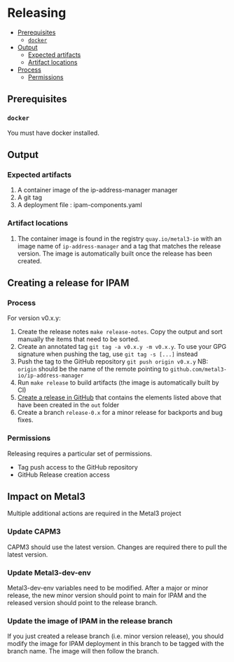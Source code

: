 # Releasing

<!-- START doctoc generated TOC please keep comment here to allow auto update -->
<!-- DON'T EDIT THIS SECTION, INSTEAD RE-RUN doctoc TO UPDATE -->

- [Prerequisites](#prerequisites)
   - [`docker`](#docker)
- [Output](#output)
   - [Expected artifacts](#expected-artifacts)
   - [Artifact locations](#artifact-locations)
- [Process](#process)
   - [Permissions](#permissions)

<!-- END doctoc generated TOC please keep comment here to allow auto update -->

## Prerequisites

### `docker`

You must have docker installed.

## Output

### Expected artifacts

1. A container image of the ip-address-manager manager
1. A git tag
1. A deployment file : ipam-components.yaml

### Artifact locations

1. The container image is found in the registry `quay.io/metal3-io` with an image
   name of `ip-address-manager` and a tag that matches the release
   version. The image is automatically built once the release has been created.

## Creating a release for IPAM

### Process

For version v0.x.y:

1. Create the release notes `make release-notes`. Copy the output and sort
   manually the items that need to be sorted.
1. Create an annotated tag `git tag -a v0.x.y -m v0.x.y`. To use your GPG
   signature when pushing the tag, use `git tag -s [...]` instead
1. Push the tag to the GitHub repository `git push origin v0.x.y`
   NB: `origin` should be the name of the remote pointing to
   `github.com/metal3-io/ip-address-manager`
1. Run `make release` to build artifacts (the image is automatically built by CI)
1. [Create a release in GitHub](https://help.github.com/en/github/administering-a-repository/creating-releases)
   that contains the elements listed above that have been created in the `out`
   folder
1. Create a branch `release-0.x` for a minor release for backports and bug fixes.

### Permissions

Releasing requires a particular set of permissions.

- Tag push access to the GitHub repository
- GitHub Release creation access

## Impact on Metal3

Multiple additional actions are required in the Metal3 project

### Update CAPM3

CAPM3 should use the latest version. Changes are required there to pull the
latest version.

### Update Metal3-dev-env

Metal3-dev-env variables need to be modified. After a major or minor release,
the new minor version should point to main for
IPAM and the released version should point to the release branch.

### Update the image of IPAM in the release branch

If you just created a release branch (i.e. minor version release), you should
modify the image for IPAM deployment in this branch to be tagged with the
branch name. The image will then follow the branch.
